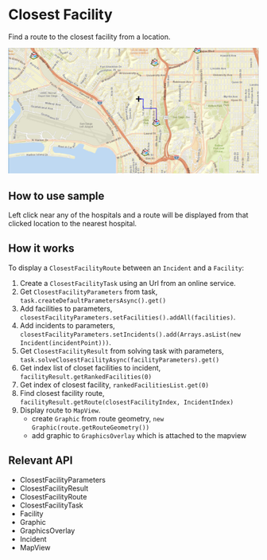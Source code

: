 # Closest Facility

Find a route to the closest facility from a location.

![](ClosestFacility.png)

## How to use sample

Left click near any of the hospitals and a route will be displayed from that clicked location to the nearest hospital.

## How it works

To display a `ClosestFacilityRoute` between an `Incident` and a `Facility`:

1.  Create a `ClosestFacilityTask` using  an Url from an online service.
2.  Get `ClosestFacilityParameters` from task, `task.createDefaultParametersAsync().get()`
3.  Add facilities to parameters, `closestFacilityParameters.setFacilities().addAll(facilities)`.
4.  Add incidents to parameters, `closestFacilityParameters.setIncidents().add(Arrays.asList(new Incident(incidentPoint)))`.
5.  Get `ClosestFacilityResult` from solving task with parameters, `task.solveClosestFacilityAsync(facilityParameters).get()`
6.  Get index list of closet facilities to incident, `facilityResult.getRankedFacilities(0)`
7.  Get index of closest facility, `rankedFacilitiesList.get(0)`
8.  Find closest facility route, `facilityResult.getRoute(closestFacilityIndex, IncidentIndex)`
9.  Display route to `MapView`.
    *   create `Graphic` from route geometry, `new Graphic(route.getRouteGeometry())`
    *   add graphic to `GraphicsOverlay` which is attached to the mapview

## Relevant API

*   ClosestFacilityParameters
*   ClosestFacilityResult
*   ClosestFacilityRoute
*   ClosestFacilityTask
*   Facility
*   Graphic
*   GraphicsOverlay
*   Incident
*   MapView
